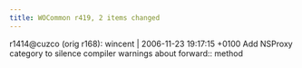 ```yaml
---
title: WOCommon r419, 2 items changed
---
```


r1414@cuzco (orig r168): wincent | 2006-11-23 19:17:15 +0100 Add NSProxy category to silence compiler warnings about forward:: method
